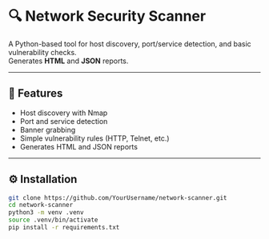 # 🔍 Network Security Scanner

A Python-based tool for host discovery, port/service detection, and basic vulnerability checks.  
Generates **HTML** and **JSON** reports.

---

## 🚀 Features
- Host discovery with Nmap  
- Port and service detection  
- Banner grabbing  
- Simple vulnerability rules (HTTP, Telnet, etc.)  
- Generates HTML and JSON reports  

---

## ⚙️ Installation
```bash
git clone https://github.com/YourUsername/network-scanner.git
cd network-scanner
python3 -m venv .venv
source .venv/bin/activate
pip install -r requirements.txt
